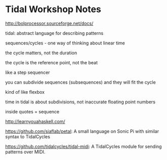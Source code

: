 # Tidal Workshop Notes

http://bolprocessor.sourceforge.net/docs/

tidal: abstract language for describing patterns

sequences/cycles - one way of thinking about linear time

the cycle matters, not the duration

the cycle is the reference point, not the beat

like a step sequencer

you can subdivide sequences (subsequences) and they will fit the cycle

kind of like flexbox

time in tidal is about subdivisions, not inaccurate floating point numbers

inside quotes = sequence

http://learnyouahaskell.com/

https://github.com/siaflab/petal: A small language on Sonic Pi with similar
syntax to TidalCycles

https://github.com/tidalcycles/tidal-midi: A TidalCycles module for sending
patterns over MIDI.
